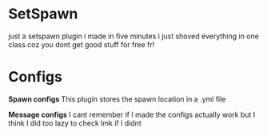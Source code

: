 # SetSpawn
just a setspawn plugin i made in five minutes i just shoved everything in one class coz you dont get good stuff for free fr!

# Configs

**Spawn configs**
This plugin stores the spawn location in a .yml file

**Message configs**
I cant remember if I made the configs actually work but I think I did too lazy to check lmk if I didnt 
